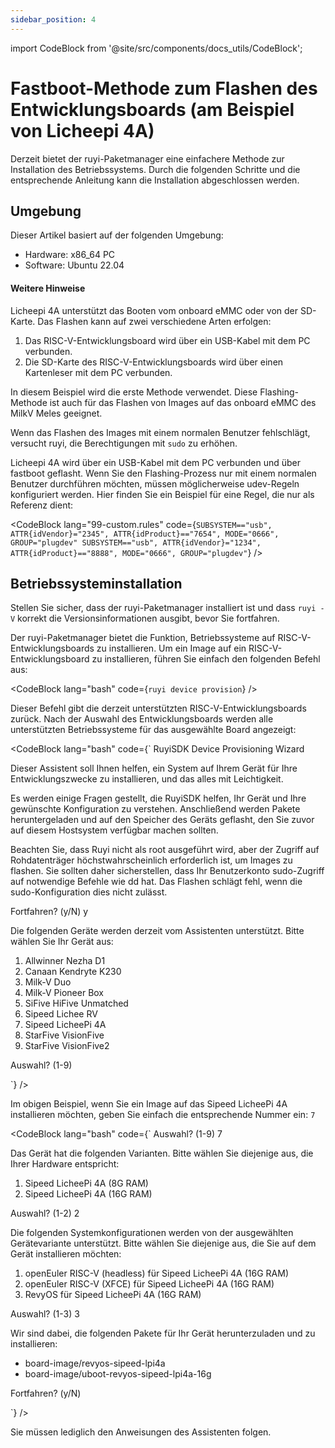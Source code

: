 ```yaml
---
sidebar_position: 4
---
```


import CodeBlock from '@site/src/components/docs_utils/CodeBlock';

# Fastboot-Methode zum Flashen des Entwicklungsboards (am Beispiel von Licheepi 4A)

Derzeit bietet der ruyi-Paketmanager eine einfachere Methode zur Installation des Betriebssystems. Durch die folgenden Schritte und die entsprechende Anleitung kann die Installation abgeschlossen werden.

## Umgebung

Dieser Artikel basiert auf der folgenden Umgebung:
- Hardware: x86_64 PC
- Software: Ubuntu 22.04

#### Weitere Hinweise

Licheepi 4A unterstützt das Booten vom onboard eMMC oder von der SD-Karte. Das Flashen kann auf zwei verschiedene Arten erfolgen:

1. Das RISC-V-Entwicklungsboard wird über ein USB-Kabel mit dem PC verbunden.
2. Die SD-Karte des RISC-V-Entwicklungsboards wird über einen Kartenleser mit dem PC verbunden.

In diesem Beispiel wird die erste Methode verwendet. Diese Flashing-Methode ist auch für das Flashen von Images auf das onboard eMMC des MilkV Meles geeignet.

Wenn das Flashen des Images mit einem normalen Benutzer fehlschlägt, versucht ruyi, die Berechtigungen mit ``sudo`` zu erhöhen.

Licheepi 4A wird über ein USB-Kabel mit dem PC verbunden und über fastboot geflasht. Wenn Sie den Flashing-Prozess nur mit einem normalen Benutzer durchführen möchten, müssen möglicherweise udev-Regeln konfiguriert werden. Hier finden Sie ein Beispiel für eine Regel, die nur als Referenz dient:

<CodeBlock lang="99-custom.rules" code={`
SUBSYSTEM=="usb", ATTR{idVendor}="2345", ATTR{idProduct}=="7654", MODE="0666", GROUP="plugdev"
SUBSYSTEM=="usb", ATTR{idVendor}="1234", ATTR{idProduct}=="8888", MODE="0666", GROUP="plugdev"
`} />

## Betriebssysteminstallation

Stellen Sie sicher, dass der ruyi-Paketmanager installiert ist und dass `ruyi -V` korrekt die Versionsinformationen ausgibt, bevor Sie fortfahren.

Der ruyi-Paketmanager bietet die Funktion, Betriebssysteme auf RISC-V-Entwicklungsboards zu installieren. Um ein Image auf ein RISC-V-Entwicklungsboard zu installieren, führen Sie einfach den folgenden Befehl aus:

<CodeBlock lang="bash" code={`
ruyi device provision
`} />

Dieser Befehl gibt die derzeit unterstützten RISC-V-Entwicklungsboards zurück. Nach der Auswahl des Entwicklungsboards werden alle unterstützten Betriebssysteme für das ausgewählte Board angezeigt:

<CodeBlock lang="bash" code={`
RuyiSDK Device Provisioning Wizard

Dieser Assistent soll Ihnen helfen, ein System auf Ihrem Gerät für Ihre Entwicklungszwecke zu installieren, und das alles mit Leichtigkeit.

Es werden einige Fragen gestellt, die RuyiSDK helfen, Ihr Gerät und Ihre gewünschte Konfiguration zu verstehen. Anschließend werden Pakete heruntergeladen und auf den Speicher des Geräts geflasht, den Sie zuvor auf diesem Hostsystem verfügbar machen sollten.

Beachten Sie, dass Ruyi nicht als root ausgeführt wird, aber der Zugriff auf Rohdatenträger höchstwahrscheinlich erforderlich ist, um Images zu flashen. Sie sollten daher sicherstellen, dass Ihr Benutzerkonto sudo-Zugriff auf notwendige Befehle wie dd hat. Das Flashen schlägt fehl, wenn die sudo-Konfiguration dies nicht zulässt.

Fortfahren? (y/N) y

Die folgenden Geräte werden derzeit vom Assistenten unterstützt. Bitte wählen Sie Ihr Gerät aus:

1. Allwinner Nezha D1
2. Canaan Kendryte K230
3. Milk-V Duo
4. Milk-V Pioneer Box
5. SiFive HiFive Unmatched
6. Sipeed Lichee RV
7. Sipeed LicheePi 4A
8. StarFive VisionFive
9. StarFive VisionFive2

Auswahl? (1-9)

`} />

Im obigen Beispiel, wenn Sie ein Image auf das Sipeed LicheePi 4A installieren möchten, geben Sie einfach die entsprechende Nummer ein: `7`


<CodeBlock lang="bash" code={`
Auswahl? (1-9) 7

Das Gerät hat die folgenden Varianten. Bitte wählen Sie diejenige aus, die Ihrer Hardware entspricht:

  1. Sipeed LicheePi 4A (8G RAM)
  2. Sipeed LicheePi 4A (16G RAM)

Auswahl? (1-2) 2

Die folgenden Systemkonfigurationen werden von der ausgewählten Gerätevariante unterstützt. Bitte wählen Sie diejenige aus, die Sie auf dem Gerät installieren möchten:

  1. openEuler RISC-V (headless) für Sipeed LicheePi 4A (16G RAM)
  2. openEuler RISC-V (XFCE) für Sipeed LicheePi 4A (16G RAM)
  3. RevyOS für Sipeed LicheePi 4A (16G RAM)

Auswahl? (1-3) 3

Wir sind dabei, die folgenden Pakete für Ihr Gerät herunterzuladen und zu installieren:

 * board-image/revyos-sipeed-lpi4a
 * board-image/uboot-revyos-sipeed-lpi4a-16g

Fortfahren? (y/N)

`} />

Sie müssen lediglich den Anweisungen des Assistenten folgen.
